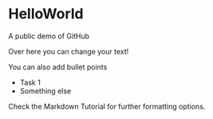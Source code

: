 # HelloWorld
A public demo of GitHub

Over here you can change your text!

You can also add bullet points

* Task 1
* Something else

Check the Markdown Tutorial for further formatting options.
